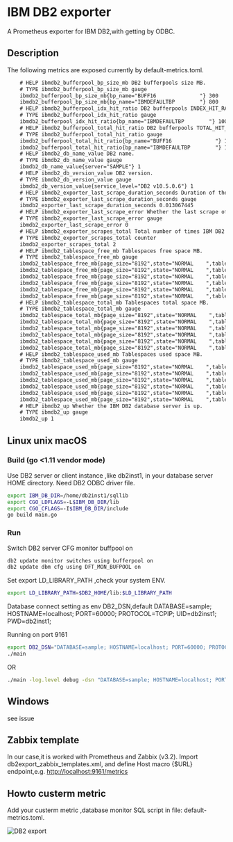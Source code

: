 # IBM DB2 exporter

A Prometheus exporter for IBM DB2,with getting by ODBC.

## Description

The following metrics are exposed currently by default-metrics.toml.

```html
    # HELP ibmdb2_bufferpool_bp_size_mb DB2 bufferpools size MB.
    # TYPE ibmdb2_bufferpool_bp_size_mb gauge
    ibmdb2_bufferpool_bp_size_mb{bp_name="BUFF16              "} 300
    ibmdb2_bufferpool_bp_size_mb{bp_name="IBMDEFAULTBP        "} 800
    # HELP ibmdb2_bufferpool_idx_hit_ratio DB2 bufferpools INDEX_HIT_RATIO_PERCENT.
    # TYPE ibmdb2_bufferpool_idx_hit_ratio gauge
    ibmdb2_bufferpool_idx_hit_ratio{bp_name="IBMDEFAULTBP        "} 100
    # HELP ibmdb2_bufferpool_total_hit_ratio DB2 bufferpools TOTAL_HIT_RATIO_PERCENT.
    # TYPE ibmdb2_bufferpool_total_hit_ratio gauge
    ibmdb2_bufferpool_total_hit_ratio{bp_name="BUFF16              "} 100
    ibmdb2_bufferpool_total_hit_ratio{bp_name="IBMDEFAULTBP        "} 100
    # HELP ibmdb2_db_name_value DB2 name.
    # TYPE ibmdb2_db_name_value gauge
    ibmdb2_db_name_value{server="SAMPLE"} 1
    # HELP ibmdb2_db_version_value DB2 version.
    # TYPE ibmdb2_db_version_value gauge
    ibmdb2_db_version_value{service_level="DB2 v10.5.0.6"} 1
    # HELP ibmdb2_exporter_last_scrape_duration_seconds Duration of the last scrape of metrics from IBM DB2.
    # TYPE ibmdb2_exporter_last_scrape_duration_seconds gauge
    ibmdb2_exporter_last_scrape_duration_seconds 0.013067445
    # HELP ibmdb2_exporter_last_scrape_error Whether the last scrape of metrics from IBM DB2 resulted in an error (1 for error, 0 for success).
    # TYPE ibmdb2_exporter_last_scrape_error gauge
    ibmdb2_exporter_last_scrape_error 0
    # HELP ibmdb2_exporter_scrapes_total Total number of times IBM DB2 was scraped for metrics.
    # TYPE ibmdb2_exporter_scrapes_total counter
    ibmdb2_exporter_scrapes_total 2
    # HELP ibmdb2_tablespace_free_mb Tablespaces free space MB.
    # TYPE ibmdb2_tablespace_free_mb gauge
    ibmdb2_tablespace_free_mb{page_size="8192",state="NORMAL    ",tablespace="IBMDB2SAMPLEREL     ",type="LARGE     "} 27
    ibmdb2_tablespace_free_mb{page_size="8192",state="NORMAL    ",tablespace="IBMDB2SAMPLEXML     ",type="LARGE     "} 20
    ibmdb2_tablespace_free_mb{page_size="8192",state="NORMAL    ",tablespace="SYSCATSPACE         ",type="ANY       "} 4
    ibmdb2_tablespace_free_mb{page_size="8192",state="NORMAL    ",tablespace="SYSTOOLSPACE        ",type="LARGE     "} 31
    ibmdb2_tablespace_free_mb{page_size="8192",state="NORMAL    ",tablespace="TEMPSPACE1          ",type="SYSTEMP   "} 0
    ibmdb2_tablespace_free_mb{page_size="8192",state="NORMAL    ",tablespace="USERSPACE1          ",type="LARGE     "} 17
    # HELP ibmdb2_tablespace_total_mb Tablespaces total space MB.
    # TYPE ibmdb2_tablespace_total_mb gauge
    ibmdb2_tablespace_total_mb{page_size="8192",state="NORMAL    ",tablespace="IBMDB2SAMPLEREL     ",type="LARGE     "} 32
    ibmdb2_tablespace_total_mb{page_size="8192",state="NORMAL    ",tablespace="IBMDB2SAMPLEXML     ",type="LARGE     "} 32
    ibmdb2_tablespace_total_mb{page_size="8192",state="NORMAL    ",tablespace="SYSCATSPACE         ",type="ANY       "} 128
    ibmdb2_tablespace_total_mb{page_size="8192",state="NORMAL    ",tablespace="SYSTOOLSPACE        ",type="LARGE     "} 32
    ibmdb2_tablespace_total_mb{page_size="8192",state="NORMAL    ",tablespace="TEMPSPACE1          ",type="SYSTEMP   "} 0
    ibmdb2_tablespace_total_mb{page_size="8192",state="NORMAL    ",tablespace="USERSPACE1          ",type="LARGE     "} 32
    # HELP ibmdb2_tablespace_used_mb Tablespaces used space MB.
    # TYPE ibmdb2_tablespace_used_mb gauge
    ibmdb2_tablespace_used_mb{page_size="8192",state="NORMAL    ",tablespace="IBMDB2SAMPLEREL     ",type="LARGE     "} 4
    ibmdb2_tablespace_used_mb{page_size="8192",state="NORMAL    ",tablespace="IBMDB2SAMPLEXML     ",type="LARGE     "} 11
    ibmdb2_tablespace_used_mb{page_size="8192",state="NORMAL    ",tablespace="SYSCATSPACE         ",type="ANY       "} 123
    ibmdb2_tablespace_used_mb{page_size="8192",state="NORMAL    ",tablespace="SYSTOOLSPACE        ",type="LARGE     "} 0
    ibmdb2_tablespace_used_mb{page_size="8192",state="NORMAL    ",tablespace="TEMPSPACE1          ",type="SYSTEMP   "} 0
    ibmdb2_tablespace_used_mb{page_size="8192",state="NORMAL    ",tablespace="USERSPACE1          ",type="LARGE     "} 14
    # HELP ibmdb2_up Whether the IBM DB2 database server is up.
    # TYPE ibmdb2_up gauge
    ibmdb2_up 1
```
## Linux unix macOS
### Build (go <1.11 vendor mode)

Use DB2 server or client instance ,like db2inst1, in your database server HOME directory.
Need DB2 ODBC driver file.



```bash
export IBM_DB_DIR=/home/db2inst1/sqllib
export CGO_LDFLAGS=-L$IBM_DB_DIR/lib
export CGO_CFLAGS=-I$IBM_DB_DIR/include
go build main.go
```

### Run

Switch DB2 server CFG monitor buffpool on

```bash
db2 update monitor switches using bufferpool on
db2 update dbm cfg using DFT_MON_BUFPOOL on
```

Set export LD_LIBRARY_PATH ,check your system ENV.

```bash
export LD_LIBRARY_PATH=$DB2_HOME/lib:$LD_LIBRARY_PATH
```

Database connect setting as env DB2_DSN,default DATABASE=sample; HOSTNAME=localhost; PORT=60000; PROTOCOL=TCPIP; UID=db2inst1; PWD=db2inst1;

Running on port 9161

```bash
export DB2_DSN="DATABASE=sample; HOSTNAME=localhost; PORT=60000; PROTOCOL=TCPIP; UID=db2inst1; PWD=db2inst1;"
./main
```

OR

```bash
./main -log.level debug -dsn "DATABASE=sample; HOSTNAME=localhost; PORT=60000; PROTOCOL=TCPIP; UID=db2inst1; PWD=db2inst1;"
```
## Windows 
see issue

## Zabbix template

In our case,it is worked with Prometheus and Zabbix (v3.2).
Import db2export_zabbix_templates.xml, and define Host macro {$URL} endpoint,e.g. <http://localhost:9161/metrics>

## Howto custerm metric

Add your custerm metric ,database monitor SQL script in file: default-metrics.toml.



![DB2 export](https://github.com/glinuz/ibmdb2_exporter/blob/master/ibmdb2.png)
